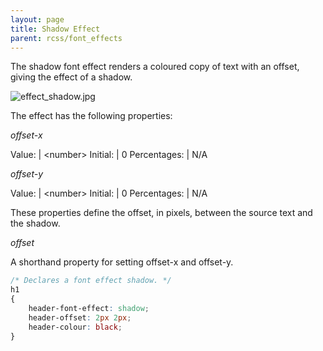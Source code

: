 ```yaml
---
layout: page
title: Shadow Effect
parent: rcss/font_effects
---
```


The shadow font effect renders a coloured copy of text with an offset, giving the effect of a shadow.

![effect_shadow.jpg](effect_shadow_1.jpg)

The effect has the following properties:

*offset-x*

Value: | \<number\>
Initial: | 0
Percentages: | N/A

*offset-y*

Value: | \<number\>
Initial: | 0
Percentages: | N/A

These properties define the offset, in pixels, between the source text and the shadow.

*offset*

A shorthand property for setting offset-x and offset-y.

```css
/* Declares a font effect shadow. */
h1
{
    header-font-effect: shadow;
    header-offset: 2px 2px;
    header-colour: black;
}
```
